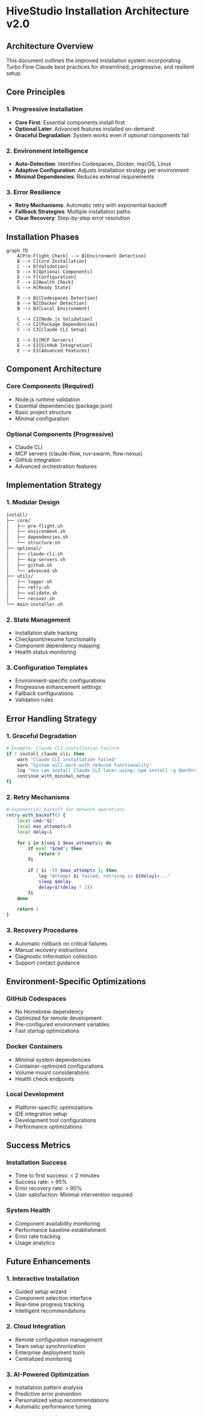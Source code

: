 # HiveStudio Installation Architecture v2.0

## Architecture Overview

This document outlines the improved installation system incorporating Turbo Flow Claude best practices for streamlined, progressive, and resilient setup.

## Core Principles

### 1. Progressive Installation
- **Core First**: Essential components install first
- **Optional Later**: Advanced features installed on-demand
- **Graceful Degradation**: System works even if optional components fail

### 2. Environment Intelligence
- **Auto-Detection**: Identifies Codespaces, Docker, macOS, Linux
- **Adaptive Configuration**: Adjusts installation strategy per environment
- **Minimal Dependencies**: Reduces external requirements

### 3. Error Resilience
- **Retry Mechanisms**: Automatic retry with exponential backoff
- **Fallback Strategies**: Multiple installation paths
- **Clear Recovery**: Step-by-step error resolution

## Installation Phases

```mermaid
graph TD
    A[Pre-Flight Check] --> B[Environment Detection]
    B --> C[Core Installation]
    C --> D[Validation]
    D --> E[Optional Components]
    E --> F[Configuration]
    F --> G[Health Check]
    G --> H[Ready State]

    B --> B1[Codespaces Detection]
    B --> B2[Docker Detection]
    B --> B3[Local Environment]

    C --> C1[Node.js Validation]
    C --> C2[Package Dependencies]
    C --> C3[Claude CLI Setup]

    E --> E1[MCP Servers]
    E --> E2[GitHub Integration]
    E --> E3[Advanced Features]
```

## Component Architecture

### Core Components (Required)
- Node.js runtime validation
- Essential dependencies (package.json)
- Basic project structure
- Minimal configuration

### Optional Components (Progressive)
- Claude CLI
- MCP servers (claude-flow, ruv-swarm, flow-nexus)
- GitHub integration
- Advanced orchestration features

## Implementation Strategy

### 1. Modular Design
```bash
install/
├── core/
│   ├── pre-flight.sh
│   ├── environment.sh
│   ├── dependencies.sh
│   └── structure.sh
├── optional/
│   ├── claude-cli.sh
│   ├── mcp-servers.sh
│   ├── github.sh
│   └── advanced.sh
├── utils/
│   ├── logger.sh
│   ├── retry.sh
│   ├── validate.sh
│   └── recover.sh
└── main-installer.sh
```

### 2. State Management
- Installation state tracking
- Checkpoint/resume functionality
- Component dependency mapping
- Health status monitoring

### 3. Configuration Templates
- Environment-specific configurations
- Progressive enhancement settings
- Fallback configurations
- Validation rules

## Error Handling Strategy

### 1. Graceful Degradation
```bash
# Example: Claude CLI installation failure
if ! install_claude_cli; then
    warn "Claude CLI installation failed"
    warn "System will work with reduced functionality"
    log "You can install Claude CLI later using: npm install -g @anthropic-ai/claude-code"
    continue_with_minimal_setup
fi
```

### 2. Retry Mechanisms
```bash
# Exponential backoff for network operations
retry_with_backoff() {
    local cmd="$1"
    local max_attempts=3
    local delay=1

    for i in $(seq 1 $max_attempts); do
        if eval "$cmd"; then
            return 0
        fi

        if [ $i -lt $max_attempts ]; then
            log "Attempt $i failed, retrying in ${delay}s..."
            sleep $delay
            delay=$((delay * 2))
        fi
    done

    return 1
}
```

### 3. Recovery Procedures
- Automatic rollback on critical failures
- Manual recovery instructions
- Diagnostic information collection
- Support contact guidance

## Environment-Specific Optimizations

### GitHub Codespaces
- No Homebrew dependency
- Optimized for remote development
- Pre-configured environment variables
- Fast startup optimizations

### Docker Containers
- Minimal system dependencies
- Container-optimized configurations
- Volume mount considerations
- Health check endpoints

### Local Development
- Platform-specific optimizations
- IDE integration setup
- Development tool configurations
- Performance optimizations

## Success Metrics

### Installation Success
- Time to first success: < 2 minutes
- Success rate: > 95%
- Error recovery rate: > 90%
- User satisfaction: Minimal intervention required

### System Health
- Component availability monitoring
- Performance baseline establishment
- Error rate tracking
- Usage analytics

## Future Enhancements

### 1. Interactive Installation
- Guided setup wizard
- Component selection interface
- Real-time progress tracking
- Intelligent recommendations

### 2. Cloud Integration
- Remote configuration management
- Team setup synchronization
- Enterprise deployment tools
- Centralized monitoring

### 3. AI-Powered Optimization
- Installation pattern analysis
- Predictive error prevention
- Personalized setup recommendations
- Automatic performance tuning